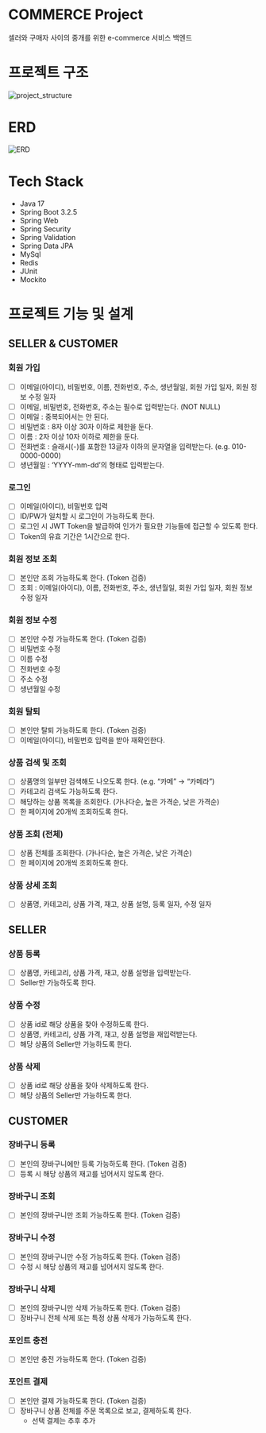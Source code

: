 # COMMERCE Project
셀러와 구매자 사이의 중개를 위한 e-commerce 서비스 백엔드  

# 프로젝트 구조
![project_structure](https://github.com/mingming-mentor/CodeReviewStudy/assets/80020777/5f5b13d5-99e3-437d-9f73-132010d5083d)

# ERD
![ERD](https://github.com/IM-GYURI/COMMERCE/assets/80020777/16633bb7-021a-4c31-883b-a005214b0626)

# Tech Stack
- Java 17
- Spring Boot 3.2.5
- Spring Web
- Spring Security
- Spring Validation
- Spring Data JPA
- MySql
- Redis
- JUnit
- Mockito

# 프로젝트 기능 및 설계
## SELLER & CUSTOMER
### 회원 가입  
- [ ] 이메일(아이디), 비밀번호, 이름, 전화번호, 주소, 생년월일, 회원 가입 일자, 회원 정보 수정 일자
- [ ] 이메일, 비밀번호, 전화번호, 주소는 필수로 입력받는다. (NOT NULL)
- [ ] 이메일 : 중복되어서는 안 된다.
- [ ] 비밀번호 : 8자 이상 30자 이하로 제한을 둔다.
- [ ] 이름 : 2자 이상 10자 이하로 제한을 둔다.
- [ ] 전화번호 : 슬래시(-)를 포함한 13글자 이하의 문자열을 입력받는다. (e.g. 010-0000-0000)
- [ ] 생년월일 : ‘YYYY-mm-dd’의 형태로 입력받는다.

### 로그인
- [ ] 이메일(아이디), 비밀번호 입력
- [ ] ID/PW가 일치할 시 로그인이 가능하도록 한다.
- [ ] 로그인 시 JWT Token을 발급하여 인가가 필요한 기능들에 접근할 수 있도록 한다.
- [ ] Token의 유효 기간은 1시간으로 한다.

### 회원 정보 조회
- [ ] 본인만 조회 가능하도록 한다. (Token 검증)
- [ ] 조회 : 이메일(아이디), 이름, 전화번호, 주소, 생년월일, 회원 가입 일자, 회원 정보 수정 일자
      
### 회원 정보 수정
- [ ] 본인만 수정 가능하도록 한다. (Token 검증)
- [ ] 비밀번호 수정
- [ ] 이름 수정
- [ ] 전화번호 수정
- [ ] 주소 수정
- [ ] 생년월일 수정

### 회원 탈퇴
- [ ] 본인만 탈퇴 가능하도록 한다. (Token 검증)
- [ ] 이메일(아이디), 비밀번호 입력을 받아 재확인한다.

### 상품 검색 및 조회
- [ ] 상품명의 일부만 검색해도 나오도록 한다. (e.g. “카메” → “카메라”)
- [ ] 카테고리 검색도 가능하도록 한다.
- [ ] 해당하는 상품 목록을 조회한다. (가나다순, 높은 가격순, 낮은 가격순)
- [ ] 한 페이지에 20개씩 조회하도록 한다.

### 상품 조회 (전체)
- [ ] 상품 전체를 조회한다. (가나다순, 높은 가격순, 낮은 가격순)
- [ ] 한 페이지에 20개씩 조회하도록 한다.

### 상품 상세 조회
- [ ] 상품명, 카테고리, 상품 가격, 재고, 상품 설명, 등록 일자, 수정 일자

## SELLER
### 상품 등록
- [ ] 상품명, 카테고리, 상품 가격, 재고, 상품 설명을 입력받는다.
- [ ] Seller만 가능하도록 한다.

### 상품 수정
- [ ] 상품 id로 해당 상품을 찾아 수정하도록 한다.
- [ ] 상품명, 카테고리, 상품 가격, 재고, 상품 설명을 재입력받는다.
- [ ] 해당 상품의 Seller만 가능하도록 한다.

### 상품 삭제
- [ ] 상품 id로 해당 상품을 찾아 삭제하도록 한다.
- [ ] 해당 상품의 Seller만 가능하도록 한다.

## CUSTOMER
### 장바구니 등록
- [ ] 본인의 장바구니에만 등록 가능하도록 한다. (Token 검증)
- [ ] 등록 시 해당 상품의 재고를 넘어서지 않도록 한다.

### 장바구니 조회
- [ ] 본인의 장바구니만 조회 가능하도록 한다. (Token 검증)

### 장바구니 수정
- [ ] 본인의 장바구니만 수정 가능하도록 한다. (Token 검증)
- [ ] 수정 시 해당 상품의 재고를 넘어서지 않도록 한다.

### 장바구니 삭제
- [ ] 본인의 장바구니만 삭제 가능하도록 한다. (Token 검증)
- [ ] 장바구니 전체 삭제 또는 특정 상품 삭제가 가능하도록 한다.

### 포인트 충전
- [ ] 본인만 충전 가능하도록 한다. (Token 검증)

### 포인트 결제
- [ ] 본인만 결제 가능하도록 한다. (Token 검증)
- [ ] 장바구니 상품 전체를 주문 목록으로 보고, 결제하도록 한다.
    - 선택 결제는 추후 추가
<br>

